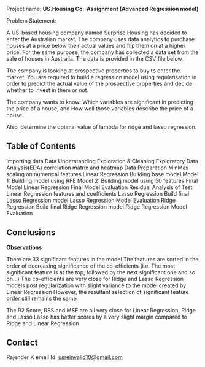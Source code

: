 Project name:
**US.Housing Co.-Assignment (Advanced Regression model)**

Problem Statement:

A US-based housing company named Surprise Housing has decided to enter the Australian market. The company uses data analytics to purchase houses at a price below their actual values and flip them on at a higher price. For the same purpose, the company has collected a data set from the sale of houses in Australia. The data is provided in the CSV file below.
 
The company is looking at prospective properties to buy to enter the market. You are required to build a regression model using regularisation in order to predict the actual value of the prospective properties and decide whether to invest in them or not.
 
The company wants to know:
Which variables are significant in predicting the price of a house, and
How well those variables describe the price of a house.
 
Also, determine the optimal value of lambda for ridge and lasso regression.


## Table of Contents
Importing data
Data Understanding
Exploration & Cleaning
Exploratory Data Analysis(EDA)
correlation matrix and heatmap
Data Preparation
MinMax scaling on numerical features
Linear Regression
Building base model
Model 1: Building model using RFE
Model 2: Building model using 50 features
Final Model
Linear Regression Final Model Evaluation
Residual Analysis of Test
Linear Regression features and coefficients
Lasso Regression
Build final Lasso Regression model
Lasso Regression Model Evaluation
Ridge Regression
Build final Ridge Regression model
Ridge Regression Model Evaluation

## Conclusions

**Observations**

There are 33 significant features in the model
The features are sorted in the order of decreasing significance of the co-efficients (i.e. The most significant feature is at the top, followed by the next significant one and so on...)
The co-efficients are very close for Ridge and Lasso Regression models post regularization with slight variance to the model created by Linear Regression
However, the resultant selection of significant feature order still remains the same


The R2 Score, RSS and MSE are all very close for Linear Regression, Ridge and Lasso
Lasso has better scores by a very slight margin compared to Ridge and Linear Regression

## Contact
Rajender K
email Id: usreinvalid10@gmail.com

